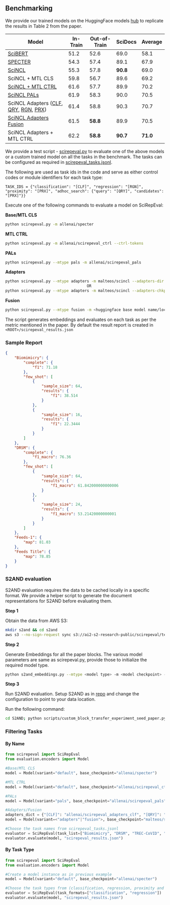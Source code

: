 ## Benchmarking
We provide our trained models on the HuggingFace models [hub](https://huggingface.co/models?search=scirepeval) to replicate the results in Table 2 from the paper.

|Model|In-Train|Out-of-Train|SciDocs|Average|
|--|--|--|--|--|
|[SciBERT](https://huggingface.co/allenai/scibert_scivocab_uncased)|51.2|52.6|69.0|58.1|
|[SPECTER](https://huggingface.co/allenai/specter)|54.3|57.4|89.1|67.9|
|[SciNCL](https://huggingface.co/malteos/scincl)|55.3|57.8|**90.8**|69.0|
|SciNCL + MTL CLS|59.8|56.7|89.6|69.2|
|[SciNCL + MTL CTRL](https://huggingface.co/allenai/scirepeval_ctrl)|61.6|57.7|89.9|70.2|
|[SciNCL PALs](https://huggingface.co/allenai/scirepeval_pals)|61.9|58.3|90.0|70.5|
|SciNCL Adapters ([CLF](https://huggingface.co/allenai/scirepeval_adapters_clf), [QRY](https://huggingface.co/allenai/scirepeval_adapters_qry), [RGN](https://huggingface.co/allenai/scirepeval_adapters_rgn), [PRX](https://huggingface.co/allenai/scirepeval_adapters_prx))|61.4|58.8|90.3|70.7|
|[SciNCL Adapters Fusion](https://us-east-1.console.aws.amazon.com/s3/buckets/ai2-s2-research-public?region=us-west-2&prefix=scirepeval/adapters/&showversions=false)|61.5|**58.8**|89.9|70.5|
|SciNCL Adapters + MTL CTRL|62.2|**58.8**|**90.7**|**71.0**|


We provide a test script - [scirepeval.py](https://github.com/allenai/scirepeval/blob/main/scirepeval.py) to evaluate one of the above models or a custom trained model on all the tasks in the benchmark.
The tasks can be configured as required in [scirepeval_tasks.jsonl](https://github.com/allenai/scirepeval/blob/main/scirepeval_tasks.jsonl).

The following are used as task ids in the code and serve as either control codes or module identifiers for each task type:

``TASK_IDS = {"classification": "[CLF]", "regression": "[RGN]", "proximity": "[PRX]",
            "adhoc_search": {"query": "[QRY]", "candidates": "[PRX]"}}``

Execute one of the following commands to evaluate a model on SciRepEval:
<a name="models"></a>

**Base/MTL CLS**
```bash
python scirepeval.py -m allenai/specter
```
**MTL CTRL**
```bash
python scirepeval.py -m allenai/scirepeval_ctrl --ctrl-tokens
```
**PALs**
```bash
python scirepeval.py --mtype pals -m allenai/scirepeval_pals
```
**Adapters**
```bash
python scirepeval.py --mtype adapters -m malteos/scincl --adapters-dir <local checkpoint directory with adapter module weights>
									OR
python scirepeval.py --mtype adapters -m malteos/scincl --adapters-chkpt '{"[CLF]": "allenai/scirepeval_adapters_clf", "[QRY]": "allenai/scirepeval_adapters_qry", "[RGN]": "allenai/scirepeval_adapters_rgn", "[PRX]": "allenai/scirepeval_adapters_prx"}'
```

**Fusion**
```bash
python scirepeval.py --mtype fusion -m <huggingface base model name/local checkpoint path> --adapters-dir <local checkpoint directory with fusion module weights>
```

The script generates embeddings and evaluates on each task as per the metric mentioned in the paper. By default the result report is created in `<ROOT>/scirepeval_results.json`

### Sample Report
```json
{
    "Biomimicry": {
        "complete": {
            "f1": 71.18
        },
        "few_shot": [
            {
                "sample_size": 64,
                "results": {
                    "f1": 38.514
                }
            },
            {
                "sample_size": 16,
                "results": {
                    "f1": 22.3444
                }
            }
        ]
    },
    "DRSM": {
        "complete": {
            "f1_macro": 76.36
        },
        "few_shot": [
            {
                "sample_size": 64,
                "results": {
                    "f1_macro": 61.842000000000006
                }
            },
            {
                "sample_size": 24,
                "results": {
                    "f1_macro": 53.21420000000001
                }
            }
        ]
    },
    "Feeds-1": {
        "map": 81.03
    },
    "Feeds Title": {
        "map": 78.85
    }
}
```

<a name="s2and"></a>
### S2AND evaluation
S2AND evaluation requires the data to be cached locally in a specific format. We provide a helper script to generate the document representations for S2AND before evaluating them.

**Step 1**

Obtain the data from AWS S3:
```bash
mkdir s2and && cd s2and
aws s3 --no-sign-request sync s3://ai2-s2-research-public/scirepeval/test/s2and .
```
**Step 2** 

Generate Embeddings for all the paper blocks. The various model parameters are same as scirepeval.py, provide those to initialize the required model type.
```bash
python s2and_embeddings.py --mtype <model type> -m <model checkpoint> --adapters-dir <adapters dir or chkpt> --data-dir <path to S2AND data> --suffix <suffix for embedding file name>
```
**Step 3**

Run S2AND evaluation.
Setup S2AND as in [repo](https://github.com/allenai/S2AND) and change the configuration to point to your data location.

Run the following command:
```bash
cd S2AND; python scripts/custom_block_transfer_experiment_seed_paper.py --custom_block_path <data>/blocks --experiment_name mini_customblock_phantasm_v1 --exclude_medline --emb_suffix _<suffix>.pkl
```
### Filtering Tasks
#### By Name
```python
from scirepeval import SciRepEval
from evaluation.encoders import Model

#Base/MTL CLS
model = Model(variant="default", base_checkpoint="allenai/specter")

#MTL CTRL
model = Model(variant="default", base_checkpoint="allenai/scirepeval_ctrl", use_ctrl_codes=True)

#PALs
model = Model(variant="pals", base_checkpoint="allenai/scirepeval_pals", all_tasks=["[CLF]", "[QRY]", "[RGN]", "[PRX]"])

#Adapters/Fusion
adapters_dict = {"[CLF]": "allenai/scirepeval_adapters_clf", "[QRY]": "allenai/scirepeval_adapters_qry", "[RGN]": "allenai/scirepeval_adapters_rgn", "[PRX]": "allenai/scirepeval_prx"}
model = Model(variant=<"adapters"|"fusion">, base_checkpoint="malteos/scincl", adapters_load_from=adapters_dict, all_tasks=["[CLF]", "[QRY]", "[RGN]", "[PRX]"])

#Choose the task names from scirepeval_tasks.jsonl
evaluator = SciRepEval(task_list=["Biomimicry", "DRSM", "TREC-CoVID", "Feeds-1"])
evaluator.evaluate(model, "scirepeval_results.json") 
```

#### By Task Type
```python
from scirepeval import SciRepEval
from evaluation.encoders import Model

#Create a model instance as in previous example
model = Model(variant="default", base_checkpoint="allenai/specter")

#Choose the task types from (classification, regression, proximity and adhoc_search)
evaluator = SciRepEval(task_formats=["classification", "regression"])
evaluator.evaluate(model, "scirepeval_results.json") 
```


